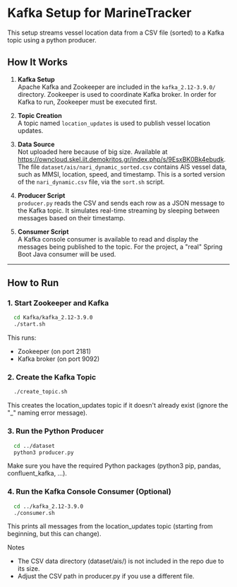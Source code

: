# Kafka Setup for MarineTracker

This setup streams vessel location data from a CSV file (sorted) to a Kafka topic using a python producer.


## How It Works

1. **Kafka Setup**  
   Apache Kafka and Zookeeper are included in the `kafka_2.12-3.9.0/` directory. Zookeeper is used to coordinate Kafka broker. In order for Kafka to run, Zookeeper must be executed first.

2. **Topic Creation**  
   A topic named `location_updates` is used to publish vessel location updates.

3. **Data Source**  
   Not uploaded here because of big size. Available at https://owncloud.skel.iit.demokritos.gr/index.php/s/9EsxBK0Bk4ebudk. The file `dataset/ais/nari_dynamic_sorted.csv` contains AIS vessel data, such as MMSI, location, speed, and timestamp. This is a sorted version of the `nari_dynamic.csv` file, via the `sort.sh` script.

4. **Producer Script**  
   `producer.py` reads the CSV and sends each row as a JSON message to the Kafka topic. It simulates real-time streaming by sleeping between messages based on their timestamp.

5. **Consumer Script**  
   A Kafka console consumer is available to read and display the messages being published to the topic.
   For the project, a "real" Spring Boot Java consumer will be used.

---

## How to Run

### 1. Start Zookeeper and Kafka

```bash
  cd Kafka/kafka_2.12-3.9.0
  ./start.sh
```

This runs:
- Zookeeper (on port 2181)
- Kafka broker (on port 9092)

### 2. Create the Kafka Topic

```bash
  ./create_topic.sh
```

This creates the location_updates topic if it doesn't already exist (ignore the "_" naming error message).

### 3. Run the Python Producer

```bash
  cd ../dataset
  python3 producer.py
```

Make sure you have the required Python packages (python3 pip, pandas, confluent_kafka, ...).

### 4. Run the Kafka Console Consumer (Optional)

```bash
  cd ../kafka_2.12-3.9.0
  ./consumer.sh
```

This prints all messages from the location_updates topic (starting from beginning, but this can change).

Notes
- The CSV data directory (dataset/ais/) is not included in the repo due to its size.
- Adjust the CSV path in producer.py if you use a different file.
